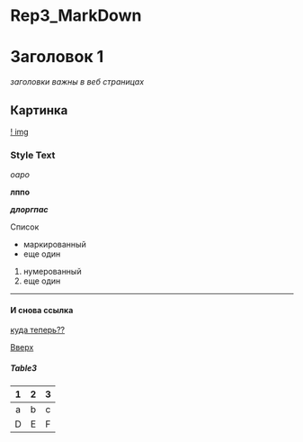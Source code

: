 # Rep3_MarkDown
<a id="Up"></a>
# Заголовок 1
_заголовки важны в веб страницах_

## Картинка
[! img](fj.jpg)

### Style Text
_оаро_

__лппо__

___длоргпас___

Список

* маркированный
*  еще один

1. нумерованный
2. еще один
***
#### И снова ссылка
[куда теперь??](https://www.youtube.com/)

[Вверх](Up)

##### Table3
1 | 2 | 3
:--:|:--:|:--:
a | b | c 
D | E | F
